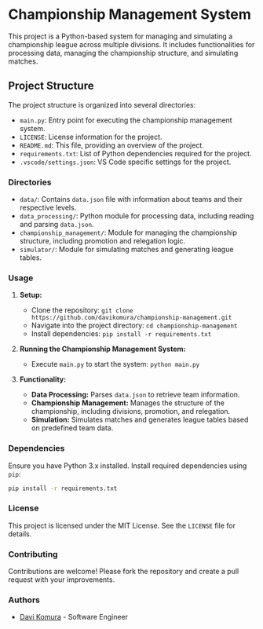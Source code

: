 # Championship Management System

This project is a Python-based system for managing and simulating a championship league across multiple divisions. It includes functionalities for processing data, managing the championship structure, and simulating matches.

## Project Structure

The project structure is organized into several directories:

- `main.py`: Entry point for executing the championship management system.
- `LICENSE`: License information for the project.
- `README.md`: This file, providing an overview of the project.
- `requirements.txt`: List of Python dependencies required for the project.
- `.vscode/settings.json`: VS Code specific settings for the project.

### Directories

- `data/`: Contains `data.json` file with information about teams and their respective levels.
- `data_processing/`: Python module for processing data, including reading and parsing `data.json`.
- `championship_management/`: Module for managing the championship structure, including promotion and relegation logic.
- `simulator/`: Module for simulating matches and generating league tables.

### Usage

1. **Setup:**
   - Clone the repository: `git clone https://github.com/davikomura/championship-management.git`
   - Navigate into the project directory: `cd championship-management`
   - Install dependencies: `pip install -r requirements.txt`

2. **Running the Championship Management System:**
   - Execute `main.py` to start the system: `python main.py`

3. **Functionality:**
   - **Data Processing:** Parses `data.json` to retrieve team information.
   - **Championship Management:** Manages the structure of the championship, including divisions, promotion, and relegation.
   - **Simulation:** Simulates matches and generates league tables based on predefined team data.

### Dependencies

Ensure you have Python 3.x installed. Install required dependencies using `pip`:

```bash
pip install -r requirements.txt
```

### License

This project is licensed under the MIT License. See the `LICENSE` file for details.

### Contributing

Contributions are welcome! Please fork the repository and create a pull request with your improvements.

### Authors

- [Davi Komura](https://github.com/davikomura) - Software Engineer